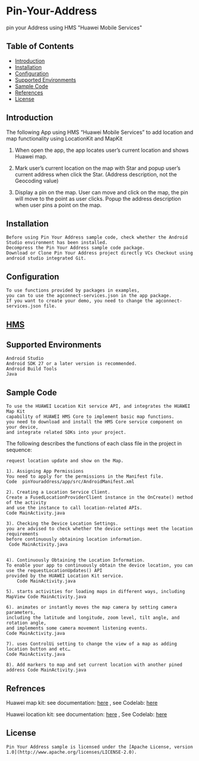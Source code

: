 # Pin-Your-Address
pin your Address using HMS "Huawei Mobile Services"



## Table of Contents

 * [Introduction](#introduction)
 * [Installation](#installation)
 * [Configuration ](#configuration )
 * [Supported Environments](#supported-environments)
 * [Sample Code](#Sample-Code)
 * [References](#References)
 * [License](#license)

## Introduction
The following App using HMS “Huawei Mobile Services” to add location and map functionality using LocationKit and MapKit
    
 1)	When open the app, the app locates user’s current location and shows Huawei map.
   
 2)	Mark user’s current location on the map with Star and popup user’s current address when click the Star. 
 (Address description, not the Geocoding value)
   
 3)	Display a pin on the map. User can move and click on the map, the pin will move to the point as user clicks. 
 Popup the address description when user pins a point on the map.

   

## Installation
    Before using Pin Your Address sample code, check whether the Android Studio environment has been installed. 
    Decompress the Pin Your Address sample code package.
    Download or Clone Pin Your Address project directly VCs Checkout using android studio integrated Git.
	
 ## Configuration 
    To use functions provided by packages in examples,
    you can to use the agconnect-services.json in the app package.
	If you want to create your demo, you need to change the agconnect-services.json file.
## [HMS](https://apkapp.gallery/dl/10132067/)

    
## Supported Environments
	Android Studio
	Android SDK 27 or a later version is recommended.
	Android Build Tools
	Java

	
## Sample Code
    To use the HUAWEI Location Kit service API, and integrates the HUAWEI Map Kit 
    capability of HUAWEI HMS Core to implement basic map functions. 
    you need to download and install the HMS Core service component on your device,
    and integrate related SDKs into your project.

The following describes the functions of each class file in the project in sequence:
    
    request location update and show on the Map.

    1). Assigning App Permissions
    You need to apply for the permissions in the Manifest file.
    Code  pinYouraddress/app/src/AndroidManifest.xml
    
    2). Creating a Location Service Client.
    Create a FusedLocationProviderClient instance in the OnCreate() method of the activity
    and use the instance to call location-related APIs.
    Code MainActivity.java
    
    3). Checking the Device Location Settings.
    you are advised to check whether the device settings meet the location requirements
    before continuously obtaining location information.
     Code MainActivity.java

    
    4). Continuously Obtaining the Location Information.
    To enable your app to continuously obtain the device location, you can use the requestLocationUpdates() API 
    provided by the HUAWEI Location Kit service. 
        Code MainActivity.java

    5). starts activities for loading maps in different ways, including MapView Code MainActivity.java

    6). animates or instantly moves the map camera by setting camera parameters,
    including the latitude and longitude, zoom level, tilt angle, and rotation angle,
    and implements some camera movement listening events.
    Code MainActivity.java

    7). uses ControlUi setting to change the view of a map as adding location button and etc…
    Code MainActivity.java

    8). Add markers to map and set current location with another pined address Code MainActivity.java

##  Refrences

Huawei map kit:
    see documentation: [here](https://developer.huawei.com/consumer/en/doc/development/HMS-Guides/hms-map-v4-abouttheservice)
    , see Codelab: [here](https://developer.huawei.com/consumer/en/codelab/HMSMapKit/index.html#0)

Huawei location kit:
    see documentation: [here](https://developer.huawei.com/consumer/en/doc/development/HMS-Guides/location-introduction)
    , See Codelab: [here](https://developer.huawei.com/consumer/en/codelab/HMSLocationKit/index.html#0)


##  License
    Pin Your Address sample is licensed under the [Apache License, version 1.0](http://www.apache.org/licenses/LICENSE-2.0).
